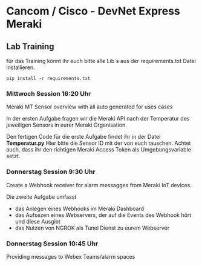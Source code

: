 # Cancom / Cisco - DevNet Express Meraki 
## Lab Training

für das Training könnt ihr euch bitte alle Lib´s aus der requirements.txt Datei installieren.

```
pip install -r requirements.txt

```

### Mittwoch Session 16:20 Uhr
Meraki MT Sensor overview with all auto generated for uses cases

In der ersten Aufgabe fragen wir die Meraki API nach der Temperatur des jeweiligen Sensors in eurer Meraki Organisation.

Den fertigen Code für die erste Aufgabe findet ihr in der Datei **Temperatur.py**
Hier bitte die Sensor ID mit der von euch tauschen. Achtet auch, dass ihr den richtigen Meraki Access Token als Umgebungsvariable setzt.

### Donnerstag Session 9:30 Uhr
Create a Webhook receiver for alarm messagges from Meraki IoT devices.

Die zweite Aufgabe umfasst 
* das Anlegen eines Webhooks im Meraki Dashboard
* das Aufsezen eines Webservers, der auf die Events des Webhook hört und diese Ausgibt
* das Nutzen von NGROK als Tunel Dienst zu eurem Webserver

### Donnerstag Session 10:45 Uhr
Providing messages to Webex Teams/alarm spaces

